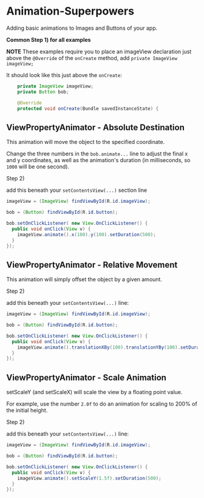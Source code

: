 # Animation-Superpowers

Adding basic animations to Images and Buttons of your app.



**Common Step 1) for all examples**

**NOTE** These examples require you to place an imageView declaration just above the `@Override` of the `onCreate` method, add `private ImageView imageView;`

It should look like this just above the `onCreate`:

```java
    private ImageView imageView;
    private Button bob;

    @Override
    protected void onCreate(Bundle savedInstanceState) {
```


## ViewPropertyAnimator - Absolute Destination

This animation will move the object to the specified coordinate.

Change the three numbers in the `bob.animate...` line to adjust the final x and y coordinates, 
as well as the animation's duration (in milliseconds, so `1000` will be one second).

Step 2)

 add this beneath your `setContentsView(...)` section line

```java
imageView = (ImageView) findViewById(R.id.imageView);

bob = (Button) findViewById(R.id.button);

bob.setOnClickListener( new View.OnClickListener() {
  public void onClick(View v) {
    imageView.animate().x(100).y(100).setDuration(500);
  }
});
```

## ViewPropertyAnimator - Relative Movement

This animation will simply offset the object by a given amount.


Step 2) 

add this beneath your `setContentsView(...)` line:

```java
imageView = (ImageView) findViewById(R.id.imageView);

bob = (Button) findViewById(R.id.button);

bob.setOnClickListener( new View.OnClickListener() {
  public void onClick(View v) {
    imageView.animate().translationXBy(100).translationYBy(100).setDuration(500);
  }
});
```


## ViewPropertyAnimator - Scale Animation


setScaleY (and setScaleX) will scale the view by a floating point value.

For example, use the number `2.0f` to do an animation for scaling to 200% of the initial height.

Step 2)

add this beneath your `setContentsView(...)` line:

```java
imageView = (ImageView) findViewById(R.id.imageView);

bob = (Button) findViewById(R.id.button);

bob.setOnClickListener( new View.OnClickListener() {
  public void onClick(View v) {
    imageView.animate().setScaleY(1.5f).setDuration(500);
  }
});
```


